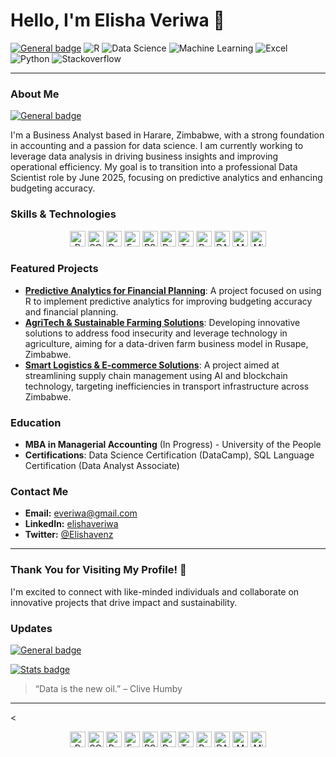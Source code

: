 # Hello, I'm Elisha Veriwa 👋


[![General badge](https://img.shields.io/badge/DataScience-Accounting-white.svg)](https://shields.io/)
![R](https://img.shields.io/badge/R-276DC3?style=flat&logo=R&logoColor=white)
![Data Science](https://img.shields.io/badge/Data%20Science-000000?style=flat&logo=data%20science)
![Machine Learning](https://img.shields.io/badge/Machine%20Learning-FFCA28?style=flat&logo=TensorFlow&logoColor=white)
![Excel](https://img.shields.io/badge/Excel-217346?style=flat&logo=microsoft%20excel&logoColor=white)
![Python](https://img.shields.io/badge/Python-3670A0?style=flat&logo=python&logoColor=white)
![Stackoverflow](https://img.shields.io/badge/Stackoverflow-FFA500?style=flat&logo=stackoverflow&logoColor=white)

---

### About Me
[![General badge](https://img.shields.io/badge/DataScience-Accounting-white.svg)](https://shields.io/)

I'm a Business Analyst based in Harare, Zimbabwe, with a strong foundation in accounting and a passion for data science. I am currently working to leverage data analysis in driving business insights and improving operational efficiency. My goal is to transition into a professional Data Scientist role by June 2025, focusing on predictive analytics and enhancing budgeting accuracy.

### Skills & Technologies
<div align="center">
    <img src="https://img.shields.io/badge/R-276DC3?style=flat-square&logo=R&logoColor=white" alt="R" height="25"/>
    <img src="https://img.shields.io/badge/SQL-003B57?style=flat-square&logo=mysql&logoColor=white" alt="SQL" height="25"/>
    <img src="https://img.shields.io/badge/Python-3670A0?style=flat-square&logo=python&logoColor=white" alt="Python" height="25"/>
    <img src="https://img.shields.io/badge/Excel-217346?style=flat-square&logo=microsoft-excel&logoColor=white" alt="Excel" height="25"/>
    <img src="https://img.shields.io/badge/RStudio-75AADB?style=flat-square&logo=rstudio&logoColor=white" alt="RStudio" height="25"/>
    <img src="https://img.shields.io/badge/DataCamp-2A4C68?style=flat-square&logo=datacamp&logoColor=white" alt="DataCamp" height="25"/>
    <img src="https://img.shields.io/badge/Tableau-E97627?style=flat-square&logo=tableau&logoColor=white" alt="Tableau" height="25"/>
    <img src="https://img.shields.io/badge/Power_BI-F2C811?style=flat-square&logo=power-bi&logoColor=black" alt="Power BI" height="25"/>
    <img src="https://img.shields.io/badge/DAX-4479A1?style=flat-square&logo=microsoft&logoColor=white" alt="DAX" height="25"/>
    <img src="https://img.shields.io/badge/M_Language-5E5E5E?style=flat-square&logo=power-bi&logoColor=white" alt="M Language" height="25"/>
    <img src="https://img.shields.io/badge/Microsoft_Office-D83B01?style=flat-square&logo=microsoft-office&logoColor=white" alt="Microsoft Office" height="25"/>
</div>


### Featured Projects
- **[Predictive Analytics for Financial Planning](https://github.com/yourusername/project1)**: A project focused on using R to implement predictive analytics for improving budgeting accuracy and financial planning.
- **[AgriTech & Sustainable Farming Solutions](https://github.com/yourusername/project2)**: Developing innovative solutions to address food insecurity and leverage technology in agriculture, aiming for a data-driven farm business model in Rusape, Zimbabwe.
- **[Smart Logistics & E-commerce Solutions](https://github.com/yourusername/project3)**: A project aimed at streamlining supply chain management using AI and blockchain technology, targeting inefficiencies in transport infrastructure across Zimbabwe.

### Education
- **MBA in Managerial Accounting** (In Progress) - University of the People
- **Certifications**: Data Science Certification (DataCamp), SQL Language Certification (Data Analyst Associate)

### Contact Me
- **Email:** [everiwa@gmail.com](mailto:everiwa@gmail.com)
- **LinkedIn:** [elishaveriwa](https://www.linkedin.com/in/elishaveriwa)
- **Twitter:** [@Elishavenz](https://twitter.com/Elishavenz)

---

### Thank You for Visiting My Profile! 🚀
I'm excited to connect with like-minded individuals and collaborate on innovative projects that drive impact and sustainability.

### Updates
[![General badge](https://img.shields.io/badge/Maintained%3F-yes-green.svg)](https://shields.io/)

[![Stats badge](https://github-readme-stats.vercel.app/api?username=elshav&theme=blue-green.svg)](https://shields.io/)

> “Data is the new oil.” – Clive Humby

---

<<div align="center">
    <img src="https://img.shields.io/badge/R-276DC3?style=flat-square&logo=R&logoColor=white" alt="R" height="25"/>
    <img src="https://img.shields.io/badge/SQL-003B57?style=flat-square&logo=mysql&logoColor=white" alt="SQL" height="25"/>
    <img src="https://img.shields.io/badge/Python-3670A0?style=flat-square&logo=python&logoColor=white" alt="Python" height="25"/>
    <img src="https://img.shields.io/badge/Excel-217346?style=flat-square&logo=microsoft-excel&logoColor=white" alt="Excel" height="25"/>
    <img src="https://img.shields.io/badge/RStudio-75AADB?style=flat-square&logo=rstudio&logoColor=white" alt="RStudio" height="25"/>
    <img src="https://img.shields.io/badge/DataCamp-2A4C68?style=flat-square&logo=datacamp&logoColor=white" alt="DataCamp" height="25"/>
    <img src="https://img.shields.io/badge/Tableau-E97627?style=flat-square&logo=tableau&logoColor=white" alt="Tableau" height="25"/>
    <img src="https://img.shields.io/badge/Power_BI-F2C811?style=flat-square&logo=power-bi&logoColor=black" alt="Power BI" height="25"/>
    <img src="https://img.shields.io/badge/DAX-4479A1?style=flat-square&logo=microsoft&logoColor=white" alt="DAX" height="25"/>
    <img src="https://img.shields.io/badge/M_Language-4A7A99?style=flat-square&logo=power-query&logoColor=white" alt="M Language" height="25"/>
    <img src="https://img.shields.io/badge/Microsoft_Office-D83B01?style=flat-square&logo=microsoft-office&logoColor=white" alt="Microsoft Office" height="25"/>
</div>

